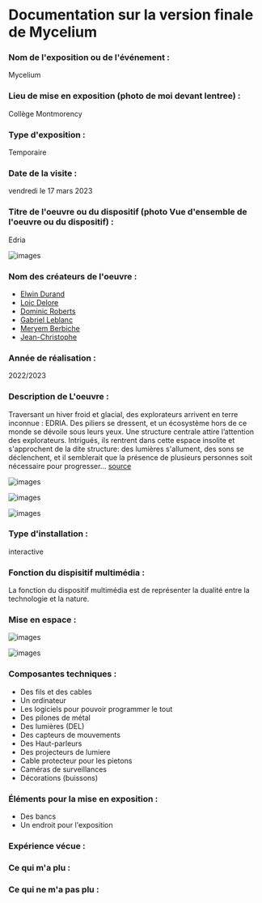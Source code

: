 # Documentation sur la version finale de Mycelium


### Nom de l'exposition ou de l'événement :
Mycelium

### Lieu de mise en exposition (photo de moi devant lentree) :
Collège Montmorency

### Type d'exposition :
Temporaire

### Date de la visite :
vendredi le 17 mars 2023

### Titre de l'oeuvre ou du dispositif (photo Vue d'ensemble de l'oeuvre ou du dispositif) :
Edria

![images](media/Mycelium_Edria_Vue_Ensemble.jpg)

### Nom des créateurs de l'oeuvre :
* [Elwin Durand](https://tim-montmorency.com/2023/projets/EDRIA/docs/web/journal_1.html)
* [Loic Delore](https://tim-montmorency.com/2023/projets/EDRIA/docs/web/journal_2.html)
* [Dominic Roberts](https://tim-montmorency.com/2023/projets/EDRIA/docs/web/journal_3.html)
* [Gabriel Leblanc](https://tim-montmorency.com/2023/projets/EDRIA/docs/web/journal_4.html)
* [Meryem Berbiche](https://tim-montmorency.com/2023/projets/EDRIA/docs/web/journal_5.html)
* [Jean-Christophe](https://tim-montmorency.com/2023/projets/EDRIA/docs/web/journal_6.html)

### Année de réalisation :
2022/2023 

### Description de L'oeuvre :
Traversant un hiver froid et glacial, des explorateurs arrivent en terre inconnue : EDRIA. Des piliers se dressent, et un écosystème hors de ce monde se dévoile sous leurs yeux. Une structure centrale attire l’attention des explorateurs. Intrigués, ils rentrent dans cette espace insolite et s'approchent de la dite structure: des lumières s'allument, des sons se déclenchent, et il semblerait que la présence de plusieurs personnes soit nécessaire pour progresser...
[source](https://tim-montmorency.com/2023/projets/EDRIA/docs/web/index.html)

![images](media/Mycelium_Edria_Vue_Ensemble.jpg)

![images](media/Mycelium_Edria_Vue_Gauche.jpg)

![images](media/Mycelium_Edria_Vue_Droite.jpg)


### Type d'installation :
interactive

### Fonction du dispisitif multimédia :
La fonction du dispositif multimédia est de représenter la dualité entre la technologie et la nature.

### Mise en espace :

![images](media/Mycelium_Edria_Vue_Ensemble.jpg)

![images](media/Mycelium_Edria_Plan.jpg)

### Composantes techniques :
* Des fils et des cables 
* Un ordinateur
* Les logiciels pour pouvoir programmer le tout 
* Des pilones de métal
* Des lumières (DEL)
* Des capteurs de mouvements 
* Des Haut-parleurs
* Des projecteurs de lumiere
* Cable protecteur pour les pietons
*  Caméras de surveillances
*  Décorations (buissons)

### Éléments pour la mise en exposition :
* Des bancs
* Un endroit pour l'exposition

### Expérience vécue :

### Ce qui m'a plu :

### Ce qui ne m'a pas plu :
